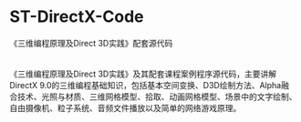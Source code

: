 # ST-DirectX-Code
《三维编程原理及Direct 3D实践》配套源代码  
<br><br>
《三维编程原理及Direct 3D实践》及其配套课程案例程序源代码，主要讲解DirectX 9.0的三维编程基础知识，包括基本空间变换、D3D绘制方法、Alpha融合技术、光照与材质、三维网格模型、拾取、动画网格模型、场景中的文字绘制、自由摄像机、粒子系统、音频文件播放以及简单的网络游戏原理。
